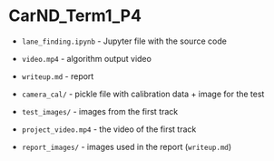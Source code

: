 # CarND_Term1_P4

* `lane_finding.ipynb` - Jupyter file with the source code
* `video.mp4` - algorithm output video
* `writeup.md` - report

* `camera_cal/` - pickle file with calibration data + image for the test
* `test_images/` - images from the first track
* `project_video.mp4` - the video of the first track
* `report_images/` - images used in the report (`writeup.md`)
